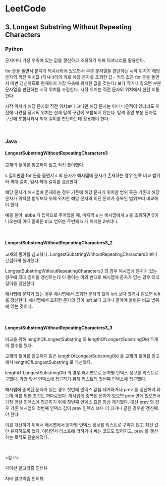 # LeetCode

## 3. Longest Substring Without Repeating Characters

### Python

문자마다 가장 우측에 있는 값을 갱신하고 조회하기 위해 딕셔너리를 활용한다.

for 문을 돌면서 문자가 딕셔너리에 있으면서 부분 문자열을 판단하는 시작 위치가 해당 문자의 직전 위치값 (딕셔너리의 키로 해당 문자를 조회한 값 - 키의 값은 for 문을 돌면서 매번 갱신하므로 현재까지 가장 우측에 위치한 값을 갖는다) 보다 작거나 같으면 부분 문자열을 판단하는 시작 위치를 조정한다. 시작 위치는 직전 문자의 위치에서 한칸 이동한다. 

시작 위치가 해당 문자의 직전 위치보다 크다면 해당 문자는 이미 나온적이 있더라도 이전에 나왔을 당시의 위치는 현재 탐색 구간에 포함되지 않는다. 탐색 중인 부분 문자열 구간에 포함시켜서 최대 길이를 판단하는데 활용해야 한다.

<br>

### Java

#### LongestSubstringWithoutRepeatingCharacters3

교재의 풀이를 참고하지 않고 직접 풀이했다. 

s 길이만큼 for 문을 돌면서 s 의 문자가 해시맵에 문자가 존재하는 경우 왼쪽 비교 범위와 최대 길이, 임시 최대 길이를 갱신한다. 

해당 문자가 해시맵에 존재하는 경우 기존에 해당 문자가 위치한 범위 혹은 기존에 해당 문자가 위치한 범위보다 뒤에 위치한 해당 문자의 이전 문자가 중복된 범위부터 비교해야 한다.

예를 들어, abba 가 입력으로 주어졌을 때, 마지막 a 는 해시맵에서 a 를 조회하면 0이 나오는데 이때 올바른 비교 범위는 두번째 b 가 위치한 2부터다.

<br>

#### LongestSubstringWithoutRepeatingCharacters3_2

교재의 풀이를 참고했다. LongestSubstringWithoutRepeatingCharacters3 보다 간결하게 풀이했다.

LongestSubstringWithoutRepeatingCharacters3 의 경우 해시맵에 문자가 있는 경우에 최대 길이를 갱신하는데 이 풀이는 이와 반대로 해시맵에 문자가 없는 경우 최대 길이를 갱신한다. 

해시맵에 문자가 있는 경우 해시맵에서 조회한 문자의 값이 left 보다 크거나 같으면 left 를 갱신한다. 해시맵에서 조회한 문자의 값이 left 보다 크거나 같아야 올바른 비교 범위에 있는 것이다.

<br>

#### LongestSubstringWithoutRepeatingCharacters3_3

비교를 위해 lengthOfLongestSubstring 와 lengthOfLongestSubstringOld 두개의 함수를 뒀다.

교재의 풀이를 참고하지 않은 lengthOfLongestSubstringOld 를 교재의 풀이를 참고해서 lengthOfLongestSubstring 로 개선했다.

lengthOfLongestSubstringOld 의 경우 해시맵으로 문자별 인덱스 정보를 리스트로 구했다. 가장 앞선 인덱스에 접근하기 위해 리스트의 첫번째 인덱스에 접근했다. 

해시맵에 중복된 문자가 있는 경우 첫번째 인덱스 값을 제거하거나 prev 를 갱신해야 하는데 이를 위한 조건도 까다로웠다. 해시맵에 중복된 문자가 있으면 prev 안에 있으면서 가장 앞선 인덱스에 접근하기 위해 첫번째 인덱스 값은 항상 제거했다. 대신 prev 의 경우 기존 해시맵의 첫번째 인덱스 값이 prev 인덱스 보다 더 크거나 같은 경우만 갱신해야 한다.

이를 개선하기 위해서 해시맵에서 문자별 인덱스 정보를 리스트로 구하지 않고 최신 값만 유지하도록 했다. 이러면서 리스트에 더하거나 빼는 코드도 없어지고, prev 를 갱신하는 로직도 단순해졌다.

<br>

<참고>

파이썬 알고리즘 인터뷰

자바 알고리즘 인터뷰


